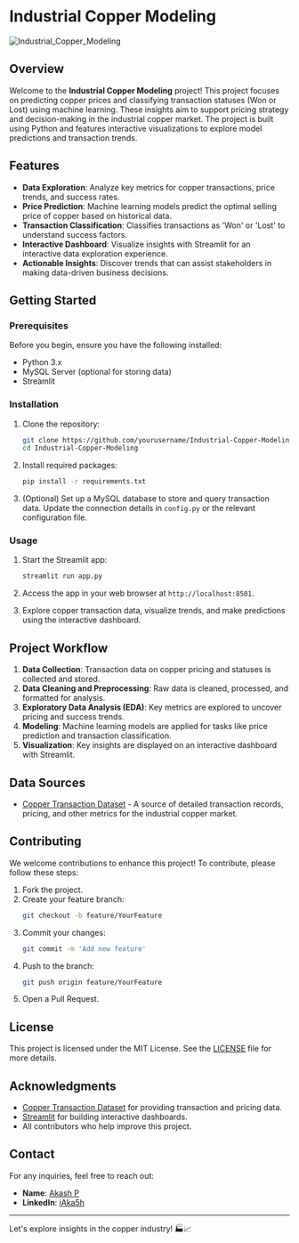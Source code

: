 # Industrial Copper Modeling

![Industrial_Copper_Modeling](https://github.com/user-attachments/assets/c1034111-6d80-43e2-85c4-97fb562785f1)

## Overview

Welcome to the **Industrial Copper Modeling** project! This project focuses on predicting copper prices and classifying transaction statuses (Won or Lost) using machine learning. These insights aim to support pricing strategy and decision-making in the industrial copper market. The project is built using Python and features interactive visualizations to explore model predictions and transaction trends.

## Features

- **Data Exploration**: Analyze key metrics for copper transactions, price trends, and success rates.
- **Price Prediction**: Machine learning models predict the optimal selling price of copper based on historical data.
- **Transaction Classification**: Classifies transactions as 'Won' or 'Lost' to understand success factors.
- **Interactive Dashboard**: Visualize insights with Streamlit for an interactive data exploration experience.
- **Actionable Insights**: Discover trends that can assist stakeholders in making data-driven business decisions.

## Getting Started

### Prerequisites

Before you begin, ensure you have the following installed:

- Python 3.x
- MySQL Server (optional for storing data)
- Streamlit

### Installation

1. Clone the repository:
    ```bash
    git clone https://github.com/yourusername/Industrial-Copper-Modeling
    cd Industrial-Copper-Modeling
    ```

2. Install required packages:
    ```bash
    pip install -r requirements.txt
    ```

3. (Optional) Set up a MySQL database to store and query transaction data. Update the connection details in `config.py` or the relevant configuration file.

### Usage

1. Start the Streamlit app:
    ```bash
    streamlit run app.py
    ```

2. Access the app in your web browser at `http://localhost:8501`.

3. Explore copper transaction data, visualize trends, and make predictions using the interactive dashboard.

## Project Workflow

1. **Data Collection**: Transaction data on copper pricing and statuses is collected and stored.
2. **Data Cleaning and Preprocessing**: Raw data is cleaned, processed, and formatted for analysis.
3. **Exploratory Data Analysis (EDA)**: Key metrics are explored to uncover pricing and success trends.
4. **Modeling**: Machine learning models are applied for tasks like price prediction and transaction classification.
5. **Visualization**: Key insights are displayed on an interactive dashboard with Streamlit.

## Data Sources

- [Copper Transaction Dataset](https://docs.google.com/spreadsheets/d/18eR6DBe5TMWU9FnIewaGtsepDbV4BOyr/edit?gid=462557918#gid=462557918) - A source of detailed transaction records, pricing, and other metrics for the industrial copper market.

## Contributing

We welcome contributions to enhance this project! To contribute, please follow these steps:

1. Fork the project.
2. Create your feature branch:
    ```bash
    git checkout -b feature/YourFeature
    ```
3. Commit your changes:
    ```bash
    git commit -m 'Add new feature'
    ```
4. Push to the branch:
    ```bash
    git push origin feature/YourFeature
    ```
5. Open a Pull Request.

## License

This project is licensed under the MIT License. See the [LICENSE](https://github.com/iAka5h/Industrial-Copper-Modeling/blob/main/Industrial%20Copper%20Modeling%20.docx.pdf) file for more details.

## Acknowledgments

- [Copper Transaction Dataset](https://docs.google.com/spreadsheets/d/18eR6DBe5TMWU9FnIewaGtsepDbV4BOyr/edit?gid=462557918#gid=462557918) for providing transaction and pricing data.
- [Streamlit](https://streamlit.io/) for building interactive dashboards.
- All contributors who help improve this project.

## Contact

For any inquiries, feel free to reach out:

- **Name**: [Akash P](mailto:martakash99@gmail.com)
- **LinkedIn**: [iAka5h](https://www.linkedin.com/in/iaka5h/)
---

Let's explore insights in the copper industry! 🏭📈
